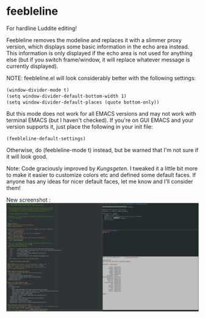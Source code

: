 # feebleline
For hardline Luddite editing!

Feebleline removes the modeline and replaces it with a slimmer proxy
version, which displays some basic information in the echo area
instead.  This information is only displayed if the echo area is not used
for anything else (but if you switch frame/window, it will replace whatever
message is currently displayed).

NOTE:
feebleline.el will look considerably better with the following
settings:

    (window-divider-mode t)
    (setq window-divider-default-bottom-width 1)
    (setq window-divider-default-places (quote bottom-only))

But this mode does not work for all EMACS versions and may not work with
terminal EMACS (but I haven't checked).  If you're on GUI EMACS and your
version supports it, just place the following in your init file:

    (feebleline-default-settings)

Otherwise, do (feebleline-mode t) instead, but be warned that I'm not sure
if it will look good.

Note: Code graciously improved by *Kungsgeten*. I tweaked it a little bit more
to make it easier to customize colors etc and defined some default faces. If
anyone has any ideas for nicer default faces, let me know and I'll consider
them!

New screenshot :
![Alt text](scrot2.png?raw=true "Screenshot2")

